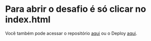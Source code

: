 # Para abrir o desafio é só clicar no index.html

Você também pode acessar o repositório [aqui](https://github.com/Andersonpro/desafio-mandarin-anderson-candido) ou o Deploy [aqui](https://andersonpro.github.io/desafio-mandarin-anderson-candido/).